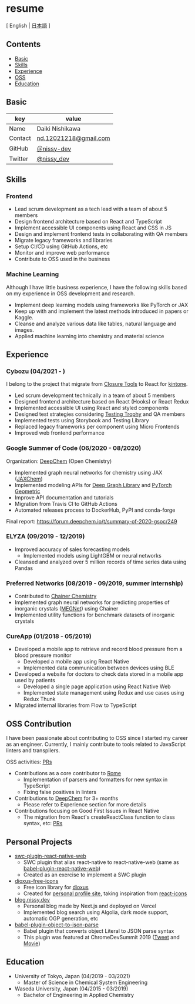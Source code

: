 # resume

[ English | [日本語](/README-ja.md) ]

## Contents

- [Basic](#Basic)
- [Skills](#Skills)
- [Experience](#Experience)
- [OSS](#OSS)
- [Education](#Education)

## Basic

| key     | value                                       |
| ------- | ------------------------------------------- |
| Name    | Daiki Nishikawa                             |
| Contact | nd.12021218@gmail.com                       |
| GitHub  | [＠nissy-dev](https://github.com/nissy-dev) |
| Twitter | [@nissy_dev](https://twitter.com/nissy_dev) |

## Skills

### Frontend

- Lead scrum development as a tech lead with a team of about 5 members
- Design frontend architecture based on React and TypeScript
- Implement accessible UI components using React and CSS in JS
- Design and implement frontend tests in collaborating with QA members
- Migrate legacy frameworks and libraries
- Setup CI/CD using GitHub Actions, etc
- Monitor and improve web performance
- Contribute to OSS used in the business

### Machine Learning

Although I have little business experience, I have the following skills based on my experience in OSS development and research.

- Implement deep learning models using frameworks like PyTorch or JAX
- Keep up with and implement the latest methods introduced in papers or Kaggle.
- Cleanse and analyze various data like tables, natural language and images.
- Applied machine learning into chemistry and material science

## Experience

### Cybozu (04/2021 - )

I belong to the project that migrate from [Closure Tools](https://developers.google.com/closure) to React for [kintone](https://www.kintone.com/en-us/).

- Led scrum development technically in a team of about 5 members
- Designed frontend architecture based on React (Hooks) or React Redux
- Implemented accessible UI using React and styled components
- Designed test strategies considering [Testing Trophy](https://kentcdodds.com/blog/the-testing-trophy-and-testing-classifications) and QA members
- Implemented tests using Storybook and Testing Library
- Replaced legacy frameworks per component using Micro Frontends
- Improved web frontend performance

### Google Summer of Code (06/2020 - 08/2020)

Organization: [DeepChem](https://github.com/deepchem/deepchem) (Open Chemistry)

- Implemented graph neural networks for chemistry using JAX ([JAXChem](https://github.com/deepchem/jaxchem))
- Implemented modeling APIs for [Deep Graph Library](https://www.dgl.ai/) and [PyTorch Geometric](https://pytorch-geometric.readthedocs.io/en/latest/)
- Improve API documentation and tutorials
- Migration from Travis CI to GitHub Actions
- Automated releases process to DockerHub, PyPI and conda-forge

Final report: https://forum.deepchem.io/t/summary-of-2020-gsoc/249

### ELYZA (09/2019 - 12/2019)

- Improved accuracy of sales forecasting models
  - Implemented models using LightGBM or neural networks
- Cleansed and analyzed over 5 million records of time series data using Pandas

### Preferred Networks (08/2019 - 09/2019, summer internship)

- Contributed to [Chainer Chemistry](https://github.com/chainer/chainer-chemistry)
- Implemented graph neural networks for predicting properties of inorganic crystals ([MEGNet](https://github.com/materialsvirtuallab/megnet)) using Chainer
- Implemented utility functions for benchmark datasets of inorganic crystals

### CureApp (01/2018 - 05/2019)

- Developed a mobile app to retrieve and record blood pressure from a blood pressure monitor
  - Developed a mobile app using React Native
  - Implemented data communication between devices using BLE
- Developed a website for doctors to check data stored in a mobile app used by patients
  - Developed a single page application using React Native Web
  - Implemented state management using Redux and use cases using Redux Thunk
- Migrated internal libraries from Flow to TypeScript

## OSS Contribution

I have been passionate about contributing to OSS since I started my career as an engineer. Currently, I mainly contribute to tools related to JavaScript linters and transpilers.

OSS activities: [PRs](https://github.com/pulls?page=1&q=is%3Apr+author%3Anissy-dev+archived%3Afalse+-org%3Anissy-dev)

- Contributions as a core contributor to [Rome](https://github.com/rome/tools)
  - Implementation of parsers and formatters for new syntax in TypeScript
  - Fixing false positives in linters
- Contributions to [DeepChem](https://github.com/deepchem/deepchem) for 3+ months
  - Please refer to Experience section for more details
- Contributions focusing on Good First Issues in React Native
  - The migration from React's createReactClass function to class syntax, etc: [PRs](https://github.com/facebook/react-native/pulls/nissy-dev)

## Personal Projects

- [swc-plugin-react-native-web](https://github.com/nissy-dev/swc-plugin-react-native-web)
  - SWC plugin that alias react-native to react-native-web (same as [babel-plugin-react-native-web](https://github.com/necolas/react-native-web/tree/master/packages/babel-plugin-react-native-web))
  - Created as an exercise to implement a SWC plugin
- [dioxus-free-icons](https://github.com/nissy-dev/dioxus-free-icons)
  - Free icon library for [dioxus](https://dioxuslabs.com/)
  - Created for [personal profile site](https://nissy.dev), taking inspiration from [react-icons](https://github.com/react-icons/react-icons)
- [blog.nissy.dev](https://github.com/nissy-dev/blog)
  - Personal blog made by Next.js and deployed on Vercel
  - Implemented blog search using Algolia, dark mode support, automatic OGP generation, etc
- [babel-plugin-object-to-json-parse](https://github.com/nissy-dev/babel-plugin-object-to-json-parse)
  - Babel plugin that converts object Literal to JSON parse syntax
  - This plugin was featured at ChromeDevSummit 2019 ([Tweet](https://twitter.com/mathias/status/1198266203413897216?s=20) and [Movie](https://www.youtube.com/watch?v=ff4fgQxPaO0))

## Education

- University of Tokyo, Japan (04/2019 - 03/2021)
  - Master of Science in Chemical System Engineering
- Waseda University, Japan (04/2015 - 03/2019)
  - Bachelor of Engineering in Applied Chemistry

